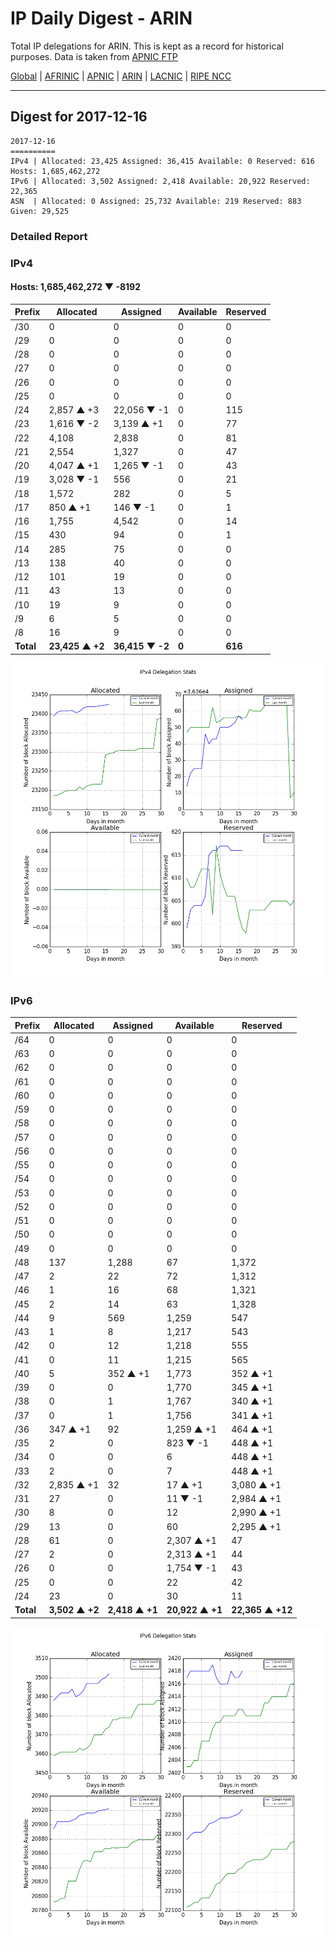 # IP Daily Digest - ARIN 

Total IP delegations for ARIN. This is kept as a record for historical purposes. Data is taken from [APNIC FTP](https://ftp.apnic.net/)

[Global](https://github.com/csmets/IP-Daily-Digest) | [AFRINIC](https://github.com/csmets/IP-Daily-Digest/tree/master/archives/AFRINIC) | [APNIC](https://github.com/csmets/IP-Daily-Digest/tree/master/archives/APNIC) | [ARIN](https://github.com/csmets/IP-Daily-Digest/tree/master/archives/ARIN) | [LACNIC](https://github.com/csmets/IP-Daily-Digest/tree/master/archives/LACNIC) | [RIPE NCC](https://github.com/csmets/IP-Daily-Digest/tree/master/archives/RIPE_NCC)

---

## Digest for 2017-12-16
```
2017-12-16
==========
IPv4 | Allocated: 23,425 Assigned: 36,415 Available: 0 Reserved: 616 Hosts: 1,685,462,272
IPv6 | Allocated: 3,502 Assigned: 2,418 Available: 20,922 Reserved: 22,365
ASN  | Allocated: 0 Assigned: 25,732 Available: 219 Reserved: 883 Given: 29,525
```

### Detailed Report

### IPv4

#### Hosts: **1,685,462,272 ▼ -8192**

| Prefix | Allocated | Assigned | Available | Reserved |
| ----- | ----- | ----- | ----- | ----- |
| /30 | 0 | 0 | 0 | 0 |
| /29 | 0 | 0 | 0 | 0 |
| /28 | 0 | 0 | 0 | 0 |
| /27 | 0 | 0 | 0 | 0 |
| /26 | 0 | 0 | 0 | 0 |
| /25 | 0 | 0 | 0 | 0 |
| /24 | 2,857 ▲ +3 | 22,056 ▼ -1 | 0 | 115 |
| /23 | 1,616 ▼ -2 | 3,139 ▲ +1 | 0 | 77 |
| /22 | 4,108 | 2,838 | 0 | 81 |
| /21 | 2,554 | 1,327 | 0 | 47 |
| /20 | 4,047 ▲ +1 | 1,265 ▼ -1 | 0 | 43 |
| /19 | 3,028 ▼ -1 | 556 | 0 | 21 |
| /18 | 1,572 | 282 | 0 | 5 |
| /17 | 850 ▲ +1 | 146 ▼ -1 | 0 | 1 |
| /16 | 1,755 | 4,542 | 0 | 14 |
| /15 | 430 | 94 | 0 | 1 |
| /14 | 285 | 75 | 0 | 0 |
| /13 | 138 | 40 | 0 | 0 |
| /12 | 101 | 19 | 0 | 0 |
| /11 | 43 | 13 | 0 | 0 |
| /10 | 19 | 9 | 0 | 0 |
| /9 | 6 | 5 | 0 | 0 |
| /8 | 16 | 9 | 0 | 0 |
| **Total** | **23,425 ▲ +2** | **36,415 ▼ -2** | **0** | **616** |

![ipv4-stats](ipv4-figure.png)

### IPv6

| Prefix | Allocated | Assigned | Available | Reserved |
| ----- | ----- | ----- | ----- | ----- |
| /64 | 0 | 0 | 0 | 0 |
| /63 | 0 | 0 | 0 | 0 |
| /62 | 0 | 0 | 0 | 0 |
| /61 | 0 | 0 | 0 | 0 |
| /60 | 0 | 0 | 0 | 0 |
| /59 | 0 | 0 | 0 | 0 |
| /58 | 0 | 0 | 0 | 0 |
| /57 | 0 | 0 | 0 | 0 |
| /56 | 0 | 0 | 0 | 0 |
| /55 | 0 | 0 | 0 | 0 |
| /54 | 0 | 0 | 0 | 0 |
| /53 | 0 | 0 | 0 | 0 |
| /52 | 0 | 0 | 0 | 0 |
| /51 | 0 | 0 | 0 | 0 |
| /50 | 0 | 0 | 0 | 0 |
| /49 | 0 | 0 | 0 | 0 |
| /48 | 137 | 1,288 | 67 | 1,372 |
| /47 | 2 | 22 | 72 | 1,312 |
| /46 | 1 | 16 | 68 | 1,321 |
| /45 | 2 | 14 | 63 | 1,328 |
| /44 | 9 | 569 | 1,259 | 547 |
| /43 | 1 | 8 | 1,217 | 543 |
| /42 | 0 | 12 | 1,218 | 555 |
| /41 | 0 | 11 | 1,215 | 565 |
| /40 | 5 | 352 ▲ +1 | 1,773 | 352 ▲ +1 |
| /39 | 0 | 0 | 1,770 | 345 ▲ +1 |
| /38 | 0 | 1 | 1,767 | 340 ▲ +1 |
| /37 | 0 | 1 | 1,756 | 341 ▲ +1 |
| /36 | 347 ▲ +1 | 92 | 1,259 ▲ +1 | 464 ▲ +1 |
| /35 | 2 | 0 | 823 ▼ -1 | 448 ▲ +1 |
| /34 | 0 | 0 | 6 | 448 ▲ +1 |
| /33 | 2 | 0 | 7 | 448 ▲ +1 |
| /32 | 2,835 ▲ +1 | 32 | 17 ▲ +1 | 3,080 ▲ +1 |
| /31 | 27 | 0 | 11 ▼ -1 | 2,984 ▲ +1 |
| /30 | 8 | 0 | 12 | 2,990 ▲ +1 |
| /29 | 13 | 0 | 60 | 2,295 ▲ +1 |
| /28 | 61 | 0 | 2,307 ▲ +1 | 47 |
| /27 | 2 | 0 | 2,313 ▲ +1 | 44 |
| /26 | 0 | 0 | 1,754 ▼ -1 | 43 |
| /25 | 0 | 0 | 22 | 42 |
| /24 | 23 | 0 | 30 | 11 |
| **Total** | **3,502 ▲ +2** | **2,418 ▲ +1** | **20,922 ▲ +1** | **22,365 ▲ +12** |

![ipv6-stats](ipv6-figure.png)